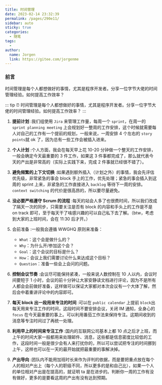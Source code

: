 ```yaml
---
title: 时间管理
date: 2023-02-14 23:32:39
permalink: /pages/290e11/
sidebar: auto
sticky: true
categories:
  - 随笔
tags:
  - 
author: 
  name: Jorgen
  link: https://gitee.com/jorgenme
---
```


### 前言
时间管理是每个人都想做好的事情，尤其是程序开发者。分享一位字节大佬的时间管理经验。如何提⾼⼯作效率？

<!-- more -->

::: tip ⏰
时间管理是每个人都想做好的事情，尤其是程序开发者。分享一位字节大佬的时间管理经验。如何提⾼⼯作效率？
:::

1. **提前计划** :我们组使⽤ `Jira` 来管理⼯作量，每周⼀个 `sprint`，在周⼀的 `sprint planning meeting` 上会规划好⼀整周的⼯作安排，这个时候就需要每⼈对⾃⼰的⼯作有⼀个提前的规划，⼀般来说，⼀周安排 4 个左右的 `story points`就 ok 了，因为总有⼀些⼯作会被插⼊进来。

2. **个⼈计划** :个⼈⽅⾯，我会在每天早上花 10-20 分钟做⼀个整天的⼯作安排，⼀般会确定今天最重要的 3 件⼯作，如果这 3 件事都完成了，那么就代表今天的产出是⾮常⾼的（实际上实践下来，完成 2 件事就已经很不错了）。

3. **避免频繁的上下⽂切换** :如果遇到额外插⼊（计划之外）的事情，我会先评估优先级，⾮常紧急的事会 block ⼿上的⼯作，优先处理；紧急的事会插⼊到这周的 sprint 上来，⾮紧急的⼯作直接进⼊ `backlog` 等待下⼀周的安排。`context switching` 的代价是很⾼昂的，所以要尽量避免。

4. **没必要严格遵守 Scrum 的流程** :每天的站会⼈多了也很费时间，所以我们改成了隔天⼀次的同步，只需要关注是否有 block 的内容和⼿头上的⼯作是不是on track 即可，⾄于每天⼲了啥感兴趣的可以⾃⼰私下去了解。（btw，考虑到⼤家的上班时间，会在 11:30 后才开。）

5. 会前准备 :⼀般我会遵循 WWGHQ 原则来准备：
   * `What`：这个会是做什么的？
   * `Why`：为什么开/参加这个会？
   * `Goal`：这个会议的⽬标是什么？
   * `How`：会议上我们需要讨论什么来达成这个⽬标？
   * `Question`：准备⼀些会上会问的问题。
6. **控制会议节奏** :会议尽可能保持紧凑，⼀般来说⼈数控制在 10 ⼈以内，会议时间要短于 1 ⼩时，会议的前⼗分钟让⼤家安静读⽂档进⾏评论，因为不是所有⼈都会会前做好准备，这样做可以保证⼤家都对本次会议有⼀个⼤体了解，然后会中着重讲评论中的内容即可。

7. **每天 block 出⼀段⽤来专注的时间** :可以在 `public calendar` 上提前 `block`出每天⽤来专注⼯作的时间，这段时间不要安排会议，关闭 IM 通知，全身⼼的 `focus` 在今天最重要的事上。可以利⽤番茄⼯作法来保持专注。这期间收到的消息等专注时间过了再统⼀处理。

8. **利⽤早上的时间来专注⼯作** :国内的互联⽹公司基本上都 10 点之后才上班，⽽上午的时间⼤家⼀般都⽤来处理邮件、消息，这些都是信息密度⽐较低的⼯作，这段时间⼀般是很少会有⼈来打扰你的，所以可以尝试把专注的时间挪到上午，这样也可以在⼀天的最开始就把最重要的事解决掉。

9. **产出导向** :团队内不能⽤加班时⻓来作为评判的依据，⽽是要把重点放在每个⼈的相对产出上（每个⼈的职级不同，所以更多的是和⾃⼰⽐），如果⼀个⼈的单位相对产出是在提⾼的，就证明 ta 是在进步的。判断你⼀周的⼯作有没有做好，更多的是要看这周的产出有没有达到预期。

